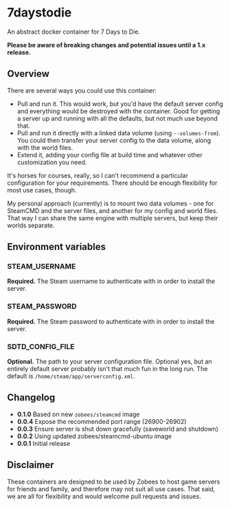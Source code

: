 # 7daystodie

An abstract docker container for 7 Days to Die.

**Please be aware of breaking changes and potential issues until a 1.x release.**

## Overview

There are several ways you could use this container:

 * Pull and run it.  This would work, but you'd have the default server config and everything would be destroyed with the container.  Good for getting a server up and running with all the defaults, but not much use beyond that.
 * Pull and run it directly with a linked data volume (using `--volumes-from`).  You could then transfer your server config to the data volume, along with the world files.
 * Extend it, adding your config file at build time and whatever other customization you need.

It's horses for courses, really, so I can't recommend a particular configuration for your requirements.  There should be enough flexibility for most use cases, though.

My personal approach (currently) is to mount two data volumes - one for SteamCMD and the server files, and another for my config and world files.  That way I can share the same engine with multiple servers, but keep their worlds separate.

## Environment variables

### STEAM_USERNAME

**Required.**  The Steam username to authenticate with in order to install the server.

### STEAM_PASSWORD

**Required.**  The Steam password to authenticate with in order to install the server.

### SDTD_CONFIG_FILE

**Optional.**  The path to your server configuration file.  Optional yes, but an entirely default server probably isn't that much fun in the long run.  The default is `/home/steam/app/serverconfig.xml`.

## Changelog

 * **0.1.0** Based on new `zobees/steamcmd` image
 * **0.0.4** Expose the recommended port range (26900-26902)
 * **0.0.3** Ensure server is shut down gracefully (saveworld and shutdown)
 * **0.0.2** Using updated zobees/steamcmd-ubuntu image
 * **0.0.1** Initial release

## Disclaimer

These containers are designed to be used by Zobees to host game servers for friends and family, and therefore may not suit all use cases.  That said, we are all for flexibility and would welcome pull requests and issues.
